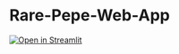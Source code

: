 # Rare-Pepe-Web-App

[![Open in Streamlit](https://static.streamlit.io/badges/streamlit_badge_black_white.svg)](https://share.streamlit.io/rare-heni/rare-pepe-web-app/main/Web_App.py)
